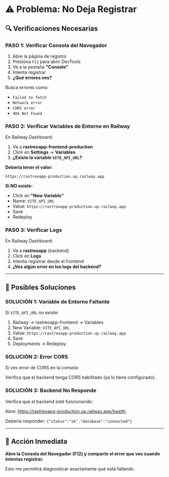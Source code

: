 # ⚠️ Problema: No Deja Registrar

## 🔍 Verificaciones Necesarias

### PASO 1: Verificar Consola del Navegador

1. Abre la página de registro
2. Presiona `F12` para abrir DevTools
3. Ve a la pestaña **"Console"**
4. Intenta registrar
5. **¿Qué errores ves?**

Busca errores como:
- `Failed to fetch`
- `Network error`
- `CORS error`
- `404 Not Found`

### PASO 2: Verificar Variables de Entorno en Railway

En Railway Dashboard:

1. Ve a **rastreoapp-frontend-production**
2. Click en **Settings** → **Variables**
3. **¿Existe la variable `VITE_API_URL`?**

**Debería tener el valor:**
```
https://rastreoapp-production.up.railway.app
```

**Si NO existe:**
- Click en **"New Variable"**
- Name: `VITE_API_URL`
- Value: `https://rastreoapp-production.up.railway.app`
- Save
- Redeploy

### PASO 3: Verificar Logs

En Railway Dashboard:

1. Ve a **rastreoapp** (backend)
2. Click en **Logs**
3. Intenta registrar desde el frontend
4. **¿Ves algún error en los logs del backend?**

---

## 🔧 Posibles Soluciones

### SOLUCIÓN 1: Variable de Entorno Faltante

Si `VITE_API_URL` no existe:

1. Railway → rastreoapp-frontend → Variables
2. New Variable: `VITE_API_URL`
3. Value: `https://rastreoapp-production.up.railway.app`
4. Save
5. Deployments → Redeploy

### SOLUCIÓN 2: Error CORS

Si ves error de CORS en la consola:

Verifica que el backend tenga CORS habilitado (ya lo tiene configurado).

### SOLUCIÓN 3: Backend No Responde

Verifica que el backend esté funcionando:

Abre: https://rastreoapp-production.up.railway.app/health

Debería responder: `{"status":"ok","database":"connected"}`

---

## 🎯 Acción Inmediata

**Abre la Consola del Navegador (F12) y comparte el error que ves cuando intentas registrar.**

Esto me permitirá diagnosticar exactamente qué está fallando.

